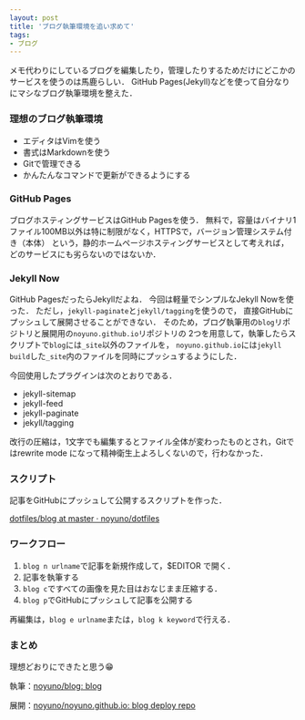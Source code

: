 ```yaml
---
layout: post
title: 'ブログ執筆環境を追い求めて'
tags:
- ブログ
---
```


メモ代わりにしているブログを編集したり，管理したりするためだけにどこかのサービスを使うのは馬鹿らしい．
GitHub Pages(Jekyll)などを使って自分なりにマシなブログ執筆環境を整えた．

### 理想のブログ執筆環境

- エディタはVimを使う
- 書式はMarkdownを使う
- Gitで管理できる
- かんたんなコマンドで更新ができるようにする

### GitHub Pages

ブログホスティングサービスはGitHub Pagesを使う．
無料で，容量はバイナリ1ファイル100MB以外は特に制限がなく，HTTPSで，バージョン管理システム付き（本体）
という，静的ホームページホスティングサービスとして考えれば，どのサービスにも劣らないのではないか．

### Jekyll Now

GitHub PagesだったらJekyllだよね．
今回は軽量でシンプルなJekyll Nowを使った．
ただし，`jekyll-paginate`と`jekyll/tagging`を使うので，
直接GitHubにプッシュして展開させることができない．
そのため，ブログ執筆用の`blog`リポジトリと展開用の`noyuno.github.io`リポジトリの
2つを用意して，執筆したらスクリプトで`blog`には`_site`以外のファイルを，
`noyuno.github.io`には`jekyll build`した`_site`内のファイルを同時にプッシュするようにした．

今回使用したプラグインは次のとおりである．

- jekyll-sitemap
- jekyll-feed
- jekyll-paginate
- jekyll/tagging

改行の圧縮は，1文字でも編集するとファイル全体が変わったものとされ，Gitではrewrite mode
になって精神衛生上よろしくないので，行わなかった．

### スクリプト

記事をGitHubにプッシュして公開するスクリプトを作った．

[dotfiles/blog at master · noyuno/dotfiles](https://github.com/noyuno/dotfiles/blob/master/bin/blog)

### ワークフロー

1. `blog n urlname`で記事を新規作成して，$EDITOR で開く．
1. 記事を執筆する
1. `blog c`ですべての画像を見た目はおなじまま圧縮する．
1. `blog p`でGitHubにプッシュして記事を公開する

再編集は，`blog e urlname`または，`blog k keyword`で行える．

### まとめ

理想どおりにできたと思う😁

執筆：[noyuno/blog: blog](https://github.com/noyuno/blog)

展開：[noyuno/noyuno.github.io: blog deploy repo](https://github.com/noyuno/noyuno.github.io)


